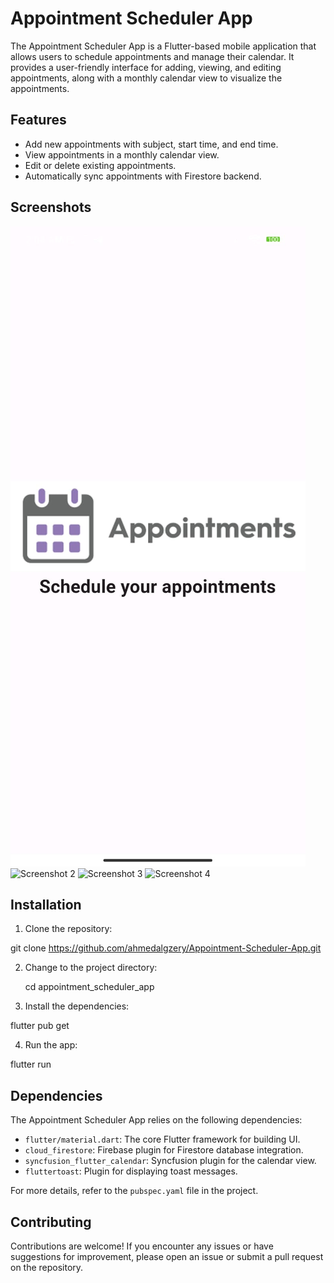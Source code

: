 # Appointment Scheduler App

The Appointment Scheduler App is a Flutter-based mobile application that allows users to schedule appointments and manage their calendar. It provides a user-friendly interface for adding, viewing, and editing appointments, along with a monthly calendar view to visualize the appointments.

## Features

- Add new appointments with subject, start time, and end time.
- View appointments in a monthly calendar view.
- Edit or delete existing appointments.
- Automatically sync appointments with Firestore backend.

## Screenshots

![Screenshot 1](/screenshots/screenshots1.jpg)
![Screenshot 2](/screenshots/screenshot2.jpg)
![Screenshot 3](/screenshots/screenshot3.jpg)
![Screenshot 4](/screenshots/screenshot3.jpg)

## Installation

1. Clone the repository:

git clone <https://github.com/ahmedalgzery/Appointment-Scheduler-App.git>

2. Change to the project directory:

    cd appointment_scheduler_app

3. Install the dependencies:

flutter pub get

4. Run the app:

flutter run

## Dependencies

The Appointment Scheduler App relies on the following dependencies:

- `flutter/material.dart`: The core Flutter framework for building UI.
- `cloud_firestore`: Firebase plugin for Firestore database integration.
- `syncfusion_flutter_calendar`: Syncfusion plugin for the calendar view.
- `fluttertoast`: Plugin for displaying toast messages.

For more details, refer to the `pubspec.yaml` file in the project.

## Contributing

Contributions are welcome! If you encounter any issues or have suggestions for improvement, please open an issue or submit a pull request on the repository.
